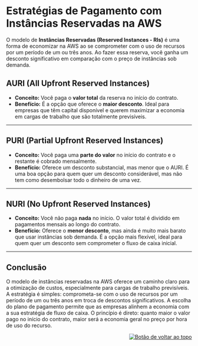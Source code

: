 <a id="top"></a>
# Estratégias de Pagamento com Instâncias Reservadas na AWS
O modelo de **Instâncias Reservadas (Reserved Instances - RIs)** é uma forma de economizar na AWS ao se comprometer com o uso de recursos por um período de um ou três anos. Ao fazer essa reserva, você ganha um desconto significativo em comparação com o preço de instâncias sob demanda.

## AURI (All Upfront Reserved Instances)
* **Conceito:** Você paga o **valor total** da reserva no início do contrato.
* **Benefício:** É a opção que oferece o **maior desconto**. Ideal para empresas que têm capital disponível e querem maximizar a economia em cargas de trabalho que são totalmente previsíveis.

---

## PURI (Partial Upfront Reserved Instances)
* **Conceito:** Você paga uma **parte do valor** no início do contrato e o restante é cobrado mensalmente.
* **Benefício:** Oferece um desconto substancial, mas menor que o AURI. É uma boa opção para quem quer um desconto considerável, mas não tem como desembolsar todo o dinheiro de uma vez.

---

## NURI (No Upfront Reserved Instances)
* **Conceito:** Você não paga **nada** no início. O valor total é dividido em pagamentos mensais ao longo do contrato.
* **Benefício:** Oferece o **menor desconto**, mas ainda é muito mais barato que usar instâncias sob demanda. É a opção mais flexível, ideal para quem quer um desconto sem comprometer o fluxo de caixa inicial.

---

## Conclusão
O modelo de instâncias reservadas na AWS oferece um caminho claro para a otimização de custos, especialmente para cargas de trabalho previsíveis. A estratégia é simples: comprometa-se com o uso de recursos por um período de um ou três anos em troca de descontos significativos.
A escolha do plano de pagamento permite que as empresas alinhem a economia com a sua estratégia de fluxo de caixa. O princípio é direto: quanto maior o valor pago no início do contrato, maior será a economia geral no preço por hora de uso do recurso.

<div align="right">
  <a href="#top">
    <img src="https://img.shields.io/badge/-Voltar%20ao%20Topo-lightgrey?style=for-the-badge" alt="Botão de voltar ao topo">
  </a>
</div>